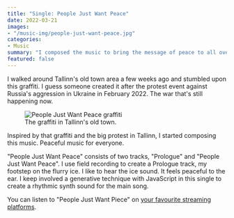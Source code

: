 ```yaml
---
title: "Single: People Just Want Peace"
date: 2022-03-21
images:
- "/music-img/people-just-want-peace.jpg"
categories:
- Music
summary: "I composed the music to bring the message of peace to all over the world."
featured: false
---
```


I walked around Tallinn's old town area a few weeks ago and stumbled upon this graffiti. I guess someone created it after the protest event against Russia's aggression in Ukraine in February 2022. The war that's still happening now.

<div class="text-center">
<figure class="figure">
<img src="/blog-img/asep-bagja-priandana-1CC23Ak7z8E-unsplash.jpg" class="figure-img img-fluid" alt="People Just Want Peace graffiti" />
<figcaption class="figure-caption text-center">The graffiti in Tallinn's old town.</figcaption>
</figure>
</div>

Inspired by that graffiti and the big protest in Tallinn, I started composing this music. Peaceful music for everyone.

"People Just Want Peace" consists of two tracks, "Prologue" and "People Just Want Peace". I use field recording to create a Prologue track, my footstep on the flurry ice. I like to hear the ice sound. It feels peaceful to the ear. I keep involved a generative technique with JavaScript in this single to create a rhythmic synth sound for the main song.

You can listen to "People Just Want Piece" on [your favourite streaming platforms](https://artists.landr.com/692531433367).
